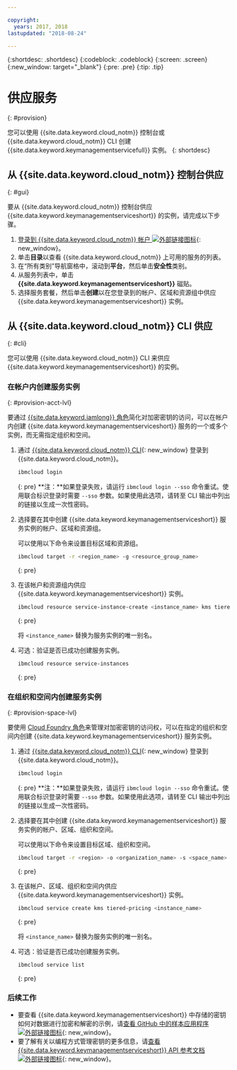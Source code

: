 ```yaml
---

copyright:
  years: 2017, 2018
lastupdated: "2018-08-24"

---
```


{:shortdesc: .shortdesc}
{:codeblock: .codeblock}
{:screen: .screen}
{:new_window: target="_blank"}
{:pre: .pre}
{:tip: .tip}

# 供应服务
{: #provision}

您可以使用 {{site.data.keyword.cloud_notm}} 控制台或 {{site.data.keyword.cloud_notm}} CLI 创建 {{site.data.keyword.keymanagementservicefull}} 实例。
{: shortdesc}

## 从 {{site.data.keyword.cloud_notm}} 控制台供应
{: #gui}

要从 {{site.data.keyword.cloud_notm}} 控制台供应 {{site.data.keyword.keymanagementserviceshort}} 的实例，请完成以下步骤。

1. [登录到 {{site.data.keyword.cloud_notm}} 帐户 ![外部链接图标](../../icons/launch-glyph.svg "外部链接图标")](https://console.bluemix.net/){: new_window}。
2. 单击**目录**以查看 {{site.data.keyword.cloud_notm}} 上可用的服务的列表。
3. 在“所有类别”导航窗格中，滚动到**平台**，然后单击**安全性**类别。
4. 从服务列表中，单击 **{{site.data.keyword.keymanagementserviceshort}}** 磁贴。
5. 选择服务套餐，然后单击**创建**以在您登录到的帐户、区域和资源组中供应 {{site.data.keyword.keymanagementserviceshort}} 实例。

## 从 {{site.data.keyword.cloud_notm}} CLI 供应
{: #cli}

您可以使用 {{site.data.keyword.cloud_notm}} CLI 来供应 {{site.data.keyword.keymanagementserviceshort}} 的实例。 

### 在帐户内创建服务实例
{: #provision-acct-lvl}

要通过 [{{site.data.keyword.iamlong}} 角色](/docs/iam/users_roles.html#iamusermanrol)简化对加密密钥的访问，可以在帐户内创建 {{site.data.keyword.keymanagementserviceshort}} 服务的一个或多个实例，而无需指定组织和空间。 

1. 通过 [{{site.data.keyword.cloud_notm}} CLI](/docs/cli/index.html#overview){: new_window} 登录到 {{site.data.keyword.cloud_notm}}。

    ```sh
    ibmcloud login
    ```
    {: pre}
    **注：**如果登录失败，请运行 `ibmcloud login --sso` 命令重试。使用联合标识登录时需要 `--sso` 参数。如果使用此选项，请转至 CLI 输出中列出的链接以生成一次性密码。

2. 选择要在其中创建 {{site.data.keyword.keymanagementserviceshort}} 服务实例的帐户、区域和资源组。

    可以使用以下命令来设置目标区域和资源组。

    ```sh
    ibmcloud target -r <region_name> -g <resource_group_name>
    ```
    {: pre}

3. 在该帐户和资源组内供应 {{site.data.keyword.keymanagementserviceshort}} 实例。

    ```sh
    ibmcloud resource service-instance-create <instance_name> kms tiered-pricing
    ```
    {: pre}

    将 `<instance_name>` 替换为服务实例的唯一别名。

4. 可选：验证是否已成功创建服务实例。

    ```sh
    ibmcloud resource service-instances
    ```
    {: pre}

### 在组织和空间内创建服务实例
{: #provision-space-lvl}

要使用 [Cloud Foundry 角色](/docs/iam/cfaccess.html)来管理对加密密钥的访问权，可以在指定的组织和空间内创建 {{site.data.keyword.keymanagementserviceshort}} 服务实例。  

1. 通过 [{{site.data.keyword.cloud_notm}} CLI](/docs/cli/index.html#overview){: new_window} 登录到 {{site.data.keyword.cloud_notm}}。

    ```sh
    ibmcloud login 
    ```
    {: pre}
    **注：**如果登录失败，请运行 `ibmcloud login --sso` 命令重试。使用联合标识登录时需要 `--sso` 参数。如果使用此选项，请转至 CLI 输出中列出的链接以生成一次性密码。

2. 选择要在其中创建 {{site.data.keyword.keymanagementserviceshort}} 服务实例的帐户、区域、组织和空间。

    可以使用以下命令来设置目标区域、组织和空间。

    ```sh
    ibmcloud target -r <region> -o <organization_name> -s <space_name>
    ```
    {: pre}

3. 在该帐户、区域、组织和空间内供应 {{site.data.keyword.keymanagementserviceshort}} 实例。

    ```sh
    ibmcloud service create kms tiered-pricing <instance_name>
    ```
    {: pre}

    将 `<instance_name>` 替换为服务实例的唯一别名。

4. 可选：验证是否已成功创建服务实例。

    ```sh
    ibmcloud service list
    ```
    {: pre}


### 后续工作

- 要查看 {{site.data.keyword.keymanagementserviceshort}} 中存储的密钥如何对数据进行加密和解密的示例，请[查看 GitHub 中的样本应用程序 ![外部链接图标](../../icons/launch-glyph.svg "外部链接图标")](https://github.com/IBM-Bluemix/key-protect-helloworld-python){: new_window}。
- 要了解有关以编程方式管理密钥的更多信息，请[查看 {{site.data.keyword.keymanagementserviceshort}} API 参考文档 ![外部链接图标](../../icons/launch-glyph.svg "外部链接图标")](https://console.bluemix.net/apidocs/kms){: new_window}。
